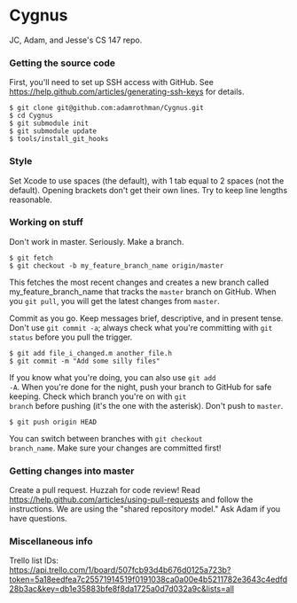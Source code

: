 # Cygnus
JC, Adam, and Jesse's CS 147 repo.

### Getting the source code
First, you'll need to set up SSH access with GitHub. See https://help.github.com/articles/generating-ssh-keys for details.

    $ git clone git@github.com:adamrothman/Cygnus.git
    $ cd Cygnus
    $ git submodule init
    $ git submodule update
    $ tools/install_git_hooks

### Style
Set Xcode to use spaces (the default), with 1 tab equal to 2 spaces (not the default). Opening brackets don't get their own lines. Try to keep line lengths reasonable.

### Working on stuff
Don't work in master. Seriously. Make a branch.

    $ git fetch
    $ git checkout -b my_feature_branch_name origin/master

This fetches the most recent changes and creates a new branch called my_feature_branch_name that tracks the <code>master</code> branch on GitHub. When you <code>git pull</code>, you will get the latest changes from <code>master</code>.

Commit as you go. Keep messages brief, descriptive, and in present tense. Don't use <code>git commit -a</code>; always check what you're committing with <code>git status</code> before you pull the trigger.

    $ git add file_i_changed.m another_file.h
    $ git commit -m "Add some silly files"

If you know what you're doing, you can also use <code>git add -A</code>. When you're done for the night, push your branch to GitHub for safe keeping. Check which branch you're on with <code>git branch</code> before pushing (it's the one with the asterisk). Don't push to <code>master</code>.

    $ git push origin HEAD

You can switch between branches with <code>git checkout branch_name</code>. Make sure your changes are committed first!

### Getting changes into master
Create a pull request. Huzzah for code review! Read https://help.github.com/articles/using-pull-requests and follow the instructions. We are using the "shared repository model." Ask Adam if you have questions.

### Miscellaneous info
Trello list IDs:  
https://api.trello.com/1/board/507fcb93d4b676d0125a723b?token=5a18eedfea7c25571914519f0191038ca0a00e4b5211782e3643c4edfd28b3ac&key=db1e35883bfe8f8da1725a0d7d032a9c&lists=all
